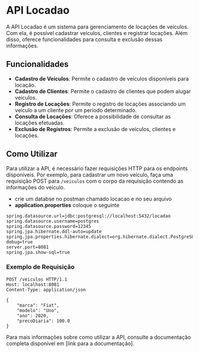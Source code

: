 # API Locadao

A API Locadao é um sistema para gerenciamento de locações de veículos. Com ela, é possível cadastrar veículos, clientes e registrar locações. Além disso, oferece funcionalidades para consulta e exclusão dessas informações.

## Funcionalidades

- **Cadastro de Veículos**: Permite o cadastro de veículos disponíveis para locação.
- **Cadastro de Clientes**: Permite o cadastro de clientes que podem alugar veículos.
- **Registro de Locações**: Permite o registro de locações associando um veículo a um cliente por um período determinado.
- **Consulta de Locações**: Oferece a possibilidade de consultar as locações efetuadas.
- **Exclusão de Registros**: Permite a exclusão de veículos, clientes e locações.

## Como Utilizar

Para utilizar a API, é necessário fazer requisições HTTP para os endpoints disponíveis. Por exemplo, para cadastrar um novo veículo, faça uma requisição POST para `/veiculos` com o corpo da requisição contendo as informações do veículo.

- crie um databse no postman chamado locacao e no seu arquivo
- **application.properties** coloque o seguinte
```batch
spring.datasource.url=jdbc:postgresql://localhost:5432/locadao
spring.datasource.username=postgres
spring.datasource.password=12345
spring.jpa.hibernate.ddl-auto=update
spring.jpa.properties.hibernate.dialect=org.hibernate.dialect.PostgreSQLDialect
debug=true
server.port=8081
spring.jpa.show-sql=true
```

### Exemplo de Requisição

```http
POST /veiculos HTTP/1.1
Host: localhost:8081
Content-Type: application/json

{
    "marca": "Fiat",
    "modelo": "Uno",
    "ano": 2020,
    "precoDiaria": 100.0
}
```
Para mais informações sobre como utilizar a API, consulte a documentação completa disponível em [link para a documentação].

